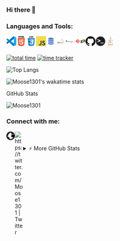 ### Hi there 👋


### Languages and Tools:

<img align="left" alt="Visual Studio Code" width="26px" src="https://raw.githubusercontent.com/github/explore/80688e429a7d4ef2fca1e82350fe8e3517d3494d/topics/visual-studio-code/visual-studio-code.png" />
<img align="left" alt="HTML5" width="26px" src="https://raw.githubusercontent.com/github/explore/80688e429a7d4ef2fca1e82350fe8e3517d3494d/topics/html/html.png" />
<img align="left" alt="CSS3" width="26px" src="https://raw.githubusercontent.com/github/explore/80688e429a7d4ef2fca1e82350fe8e3517d3494d/topics/css/css.png" />
<img align="left" alt="JavaScript" width="26px" src="https://raw.githubusercontent.com/github/explore/80688e429a7d4ef2fca1e82350fe8e3517d3494d/topics/javascript/javascript.png" />
<img align="left" alt="SQL" width="26px" src="https://raw.githubusercontent.com/github/explore/80688e429a7d4ef2fca1e82350fe8e3517d3494d/topics/sql/sql.png" />
<img align="left" alt="MySQL" width="26px" src="https://raw.githubusercontent.com/github/explore/80688e429a7d4ef2fca1e82350fe8e3517d3494d/topics/mysql/mysql.png" />
<img align="left" alt="MongoDB" width="26px" src="https://raw.githubusercontent.com/github/explore/80688e429a7d4ef2fca1e82350fe8e3517d3494d/topics/mongodb/mongodb.png" />
<img align="left" alt="Git" width="26px" src="https://raw.githubusercontent.com/github/explore/80688e429a7d4ef2fca1e82350fe8e3517d3494d/topics/git/git.png" />
<img align="left" alt="GitHub" width="26px" src="https://raw.githubusercontent.com/github/explore/78df643247d429f6cc873026c0622819ad797942/topics/github/github.png" />
<img align="left" alt="Terminal" width="26px" src="https://raw.githubusercontent.com/github/explore/80688e429a7d4ef2fca1e82350fe8e3517d3494d/topics/terminal/terminal.png" />
<img align="left" alt="Java" width="26px" src="https://raw.githubusercontent.com/github/explore/80688e429a7d4ef2fca1e82350fe8e3517d3494d/topics/java/java.png" />
<br />
<br />




[![total time](https://wakatime.com/badge/user/cfc262a8-2f26-47fb-a540-4c1ca4b4ddf8.svg)](https://wakatime.com/@cfc262a8-2f26-47fb-a540-4c1ca4b4ddf8)
[![time tracker](https://wakatime.com/badge/github/Moose1301/Moose1301.svg)](https://wakatime.com/badge/github/Moose1301/Moose1301)

![Top Langs](https://github-readme-stats.vercel.app/api/top-langs/?username=Moose1301&layout=compact)

![Moose1301's wakatime stats](https://github-readme-stats.vercel.app/api/wakatime?username=Moose1301)

GitHub Stats
<br />

<img src="https://github-readme-stats.vercel.app/api?username=Moose1301&show_icons=true&theme=merko" alt="Moose1301" />



### Connect with me:

<img align="left" alt="web.moose1301.cf" width="22px" src="https://raw.githubusercontent.com/iconic/open-iconic/master/svg/globe.svg" />
<img align="left" alt="https://twitter.com/Moose1301 | Twitter" width="22px" src="https://cdn.jsdelivr.net/npm/simple-icons@v3/icons/twitter.svg" />
<br />
<br />


<details>
  <summary>⚡ More GitHub Stats</summary>

<!--START_SECTION:waka-->
**🐱 My GitHub Data** 

> 🏆 387 Contributions in the Year 2022
 > 
> 📦 1.7 MB Used in GitHub's Storage 
 > 
> 🚫 Not Opted to Hire
 > 
> 📜 24 Public Repositories 
 > 
> 🔑 41 Private Repositories  
 > 
**I'm a Night 🦉** 

```text
🌞 Morning    44 commits     █░░░░░░░░░░░░░░░░░░░░░░░░   3.68% 
🌆 Daytime    496 commits    ██████████░░░░░░░░░░░░░░░   41.51% 
🌃 Evening    607 commits    ████████████░░░░░░░░░░░░░   50.79% 
🌙 Night      48 commits     █░░░░░░░░░░░░░░░░░░░░░░░░   4.02%

```
📅 **I'm Most Productive on Saturday** 

```text
Monday       164 commits    ███░░░░░░░░░░░░░░░░░░░░░░   13.72% 
Tuesday      122 commits    ██░░░░░░░░░░░░░░░░░░░░░░░   10.21% 
Wednesday    138 commits    ███░░░░░░░░░░░░░░░░░░░░░░   11.55% 
Thursday     135 commits    ██░░░░░░░░░░░░░░░░░░░░░░░   11.3% 
Friday       213 commits    ████░░░░░░░░░░░░░░░░░░░░░   17.82% 
Saturday     241 commits    █████░░░░░░░░░░░░░░░░░░░░   20.17% 
Sunday       182 commits    ███░░░░░░░░░░░░░░░░░░░░░░   15.23%

```


📊 **This Week I Spent My Time On** 

```text
💬 Programming Languages: 
Java                     26 hrs 36 mins      █████████████████████░░░░   86.41% 
Kotlin                   54 mins             ░░░░░░░░░░░░░░░░░░░░░░░░░   2.97% 
XML                      53 mins             ░░░░░░░░░░░░░░░░░░░░░░░░░   2.89% 
Markdown                 48 mins             ░░░░░░░░░░░░░░░░░░░░░░░░░   2.61% 
EJS                      28 mins             ░░░░░░░░░░░░░░░░░░░░░░░░░   1.53%

🔥 Editors: 
IntelliJ                 30 hrs 16 mins      ████████████████████████░   98.32% 
VS Code                  30 mins             ░░░░░░░░░░░░░░░░░░░░░░░░░   1.68%

```

**I Mostly Code in Java** 

```text
Java                     79 repos            █████████████████████░░░░   85.87% 
JavaScript               4 repos             █░░░░░░░░░░░░░░░░░░░░░░░░   4.35% 
Shell                    3 repos             ░░░░░░░░░░░░░░░░░░░░░░░░░   3.26% 
C#                       1 repo              ░░░░░░░░░░░░░░░░░░░░░░░░░   1.09% 
Go                       1 repo              ░░░░░░░░░░░░░░░░░░░░░░░░░   1.09%

```



 Last Updated on 15/04/2022 06:28:38 UTC
<!--END_SECTION:waka-->

</details>
 
